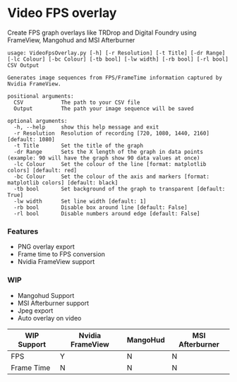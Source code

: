 # Video FPS overlay
 Create FPS graph overlays like TRDrop and Digital Foundry using FrameView, Mangohud and MSI Afterburner

    usage: VideoFpsOverlay.py [-h] [-r Resolution] [-t Title] [-dr Range] [-lc Colour] [-bc Colour] [-tb bool] [-lw width] [-rb bool] [-rl bool] CSV Output
    
    Generates image sequences from FPS/FrameTime information captured by Nvidia FrameView.
    
    positional arguments:
      CSV            The path to your CSV file
      Output         The path your image sequence will be saved
    
    optional arguments:
      -h, --help     show this help message and exit
      -r Resolution  Resolution of recording [720, 1080, 1440, 2160] [default: 1080]
      -t Title       Set the title of the graph
      -dr Range      Sets the X length of the graph in data points (example: 90 will have the graph show 90 data values at once)
      -lc Colour     Set the colour of the line [format: matplotlib colors] [default: red]
      -bc Colour     Set the colour of the axis and markers [format: matplotlib colors] [default: black]
      -tb bool       Set background of the graph to transparent [default: True]
      -lw width      Set line width [default: 1]
      -rb bool       Disable box around line [default: False]
      -rl bool       Disable numbers around edge [default: False]

### Features

- PNG overlay export
- Frame time to FPS conversion
- Nvidia FrameView support

### WIP

- Mangohud Support
- MSI Afterburner support
- Jpeg export
- Auto overlay on video

| WIP Support | Nvidia FrameView  | MangoHud  | MSI Afterburner  |
| ------------ | ------------ | ------------ | ------------ |
| FPS | Y  | N  | N  |
| Frame Time | N  |  N |  N |
